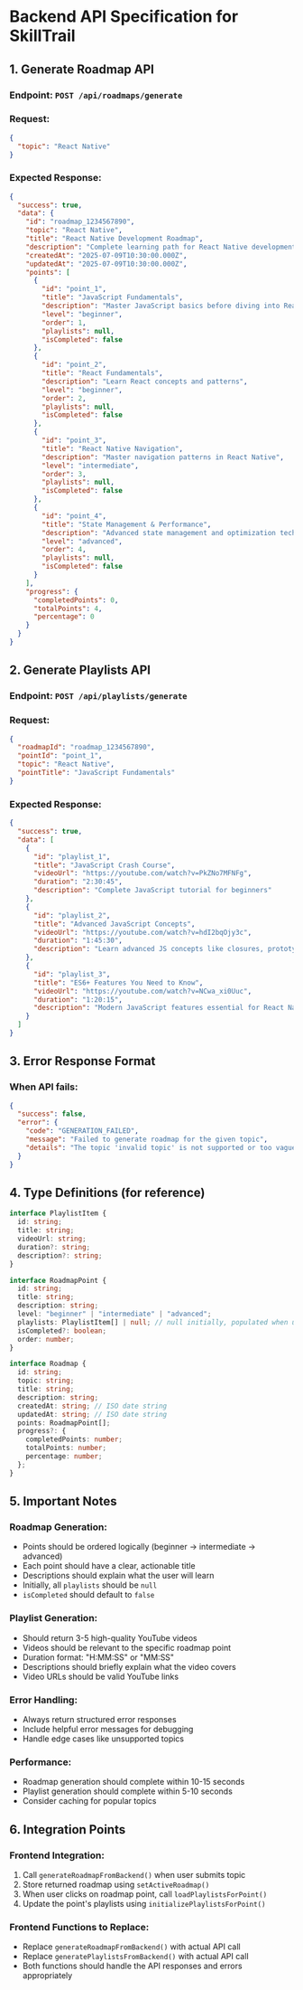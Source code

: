 # Backend API Specification for SkillTrail

## 1. Generate Roadmap API

### Endpoint: `POST /api/roadmaps/generate`

### Request:

```json
{
  "topic": "React Native"
}
```

### Expected Response:

```json
{
  "success": true,
  "data": {
    "id": "roadmap_1234567890",
    "topic": "React Native",
    "title": "React Native Development Roadmap",
    "description": "Complete learning path for React Native development",
    "createdAt": "2025-07-09T10:30:00.000Z",
    "updatedAt": "2025-07-09T10:30:00.000Z",
    "points": [
      {
        "id": "point_1",
        "title": "JavaScript Fundamentals",
        "description": "Master JavaScript basics before diving into React Native",
        "level": "beginner",
        "order": 1,
        "playlists": null,
        "isCompleted": false
      },
      {
        "id": "point_2",
        "title": "React Fundamentals",
        "description": "Learn React concepts and patterns",
        "level": "beginner",
        "order": 2,
        "playlists": null,
        "isCompleted": false
      },
      {
        "id": "point_3",
        "title": "React Native Navigation",
        "description": "Master navigation patterns in React Native",
        "level": "intermediate",
        "order": 3,
        "playlists": null,
        "isCompleted": false
      },
      {
        "id": "point_4",
        "title": "State Management & Performance",
        "description": "Advanced state management and optimization techniques",
        "level": "advanced",
        "order": 4,
        "playlists": null,
        "isCompleted": false
      }
    ],
    "progress": {
      "completedPoints": 0,
      "totalPoints": 4,
      "percentage": 0
    }
  }
}
```

## 2. Generate Playlists API

### Endpoint: `POST /api/playlists/generate`

### Request:

```json
{
  "roadmapId": "roadmap_1234567890",
  "pointId": "point_1",
  "topic": "React Native",
  "pointTitle": "JavaScript Fundamentals"
}
```

### Expected Response:

```json
{
  "success": true,
  "data": [
    {
      "id": "playlist_1",
      "title": "JavaScript Crash Course",
      "videoUrl": "https://youtube.com/watch?v=PkZNo7MFNFg",
      "duration": "2:30:45",
      "description": "Complete JavaScript tutorial for beginners"
    },
    {
      "id": "playlist_2",
      "title": "Advanced JavaScript Concepts",
      "videoUrl": "https://youtube.com/watch?v=hdI2bqOjy3c",
      "duration": "1:45:30",
      "description": "Learn advanced JS concepts like closures, prototypes"
    },
    {
      "id": "playlist_3",
      "title": "ES6+ Features You Need to Know",
      "videoUrl": "https://youtube.com/watch?v=NCwa_xi0Uuc",
      "duration": "1:20:15",
      "description": "Modern JavaScript features essential for React Native"
    }
  ]
}
```

## 3. Error Response Format

### When API fails:

```json
{
  "success": false,
  "error": {
    "code": "GENERATION_FAILED",
    "message": "Failed to generate roadmap for the given topic",
    "details": "The topic 'invalid topic' is not supported or too vague"
  }
}
```

## 4. Type Definitions (for reference)

```typescript
interface PlaylistItem {
  id: string;
  title: string;
  videoUrl: string;
  duration?: string;
  description?: string;
}

interface RoadmapPoint {
  id: string;
  title: string;
  description: string;
  level: "beginner" | "intermediate" | "advanced";
  playlists: PlaylistItem[] | null; // null initially, populated when user accesses
  isCompleted?: boolean;
  order: number;
}

interface Roadmap {
  id: string;
  topic: string;
  title: string;
  description: string;
  createdAt: string; // ISO date string
  updatedAt: string; // ISO date string
  points: RoadmapPoint[];
  progress?: {
    completedPoints: number;
    totalPoints: number;
    percentage: number;
  };
}
```

## 5. Important Notes

### Roadmap Generation:

- Points should be ordered logically (beginner → intermediate → advanced)
- Each point should have a clear, actionable title
- Descriptions should explain what the user will learn
- Initially, all `playlists` should be `null`
- `isCompleted` should default to `false`

### Playlist Generation:

- Should return 3-5 high-quality YouTube videos
- Videos should be relevant to the specific roadmap point
- Duration format: "H:MM:SS" or "MM:SS"
- Descriptions should briefly explain what the video covers
- Video URLs should be valid YouTube links

### Error Handling:

- Always return structured error responses
- Include helpful error messages for debugging
- Handle edge cases like unsupported topics

### Performance:

- Roadmap generation should complete within 10-15 seconds
- Playlist generation should complete within 5-10 seconds
- Consider caching for popular topics

## 6. Integration Points

### Frontend Integration:

1. Call `generateRoadmapFromBackend()` when user submits topic
2. Store returned roadmap using `setActiveRoadmap()`
3. When user clicks on roadmap point, call `loadPlaylistsForPoint()`
4. Update the point's playlists using `initializePlaylistsForPoint()`

### Frontend Functions to Replace:

- Replace `generateRoadmapFromBackend()` with actual API call
- Replace `generatePlaylistsFromBackend()` with actual API call
- Both functions should handle the API responses and errors appropriately
